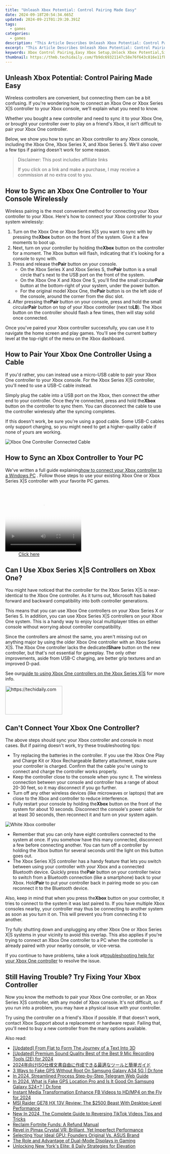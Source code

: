 ```yaml
---
title: "Unleash Xbox Potential: Control Pairing Made Easy"
date: 2024-09-18T20:54:34.665Z
updated: 2024-09-21T01:29:20.391Z
tags:
  - games
categories:
  - games
description: "This Article Describes Unleash Xbox Potential: Control Pairing Made Easy"
excerpt: "This Article Describes Unleash Xbox Potential: Control Pairing Made Easy"
keywords: Xbox Control Pairing,Easy Xbox Setup,Unlock Xbox Potential,Simplified Gaming Experience,Gear up with Xbox,Pair Xbox Games Easily,Quick Xbox Controller Connection
thumbnail: https://thmb.techidaily.com/fb9dc69321147c58e76f643c816e11fbbc732b6fd56c746767b53b83551e6f78.jpg
---
```


## Unleash Xbox Potential: Control Pairing Made Easy

 Wireless controllers are convenient, but connecting them can be a bit confusing. If you're wondering how to connect an Xbox One or Xbox Series X|S controller to your Xbox console, we'll explain what you need to know.

 Whether you bought a new controller and need to sync it to your Xbox One, or brought your controller over to play on a friend's Xbox, it isn't difficult to pair your Xbox One controller.

 Below, we show you how to sync an Xbox controller to any Xbox console, including the Xbox One, Xbox Series X, and Xbox Series S. We'll also cover a few tips if pairing doesn't work for some reason.

>  Disclaimer: This post includes affiliate links
>
>  If you click on a link and make a purchase, I may receive a commission at no extra cost to you.
>

## How to Sync an Xbox One Controller to Your Console Wirelessly

 Wireless pairing is the most convenient method for connecting your Xbox controller to your Xbox. Here's how to connect your Xbox controller to your system wirelessly:

1. Turn on the Xbox One or Xbox Series X|S you want to sync with by pressing the**Xbox** button on the front of the system. Give it a few moments to boot up.
2. Next, turn on your controller by holding the**Xbox** button on the controller for a moment. The Xbox button will flash, indicating that it's looking for a console to sync with.
3. Press and release the**Pair** button on your console.  
   * On the Xbox Series X and Xbox Series S, the**Pair** button is a small circle that's next to the USB port on the front of the system.  
   * On the Xbox One X and Xbox One S, you'll find the small circular**Pair** button at the bottom-right of your system, under the power button.  
   * For the original model Xbox One, the**Pair** button is on the left side of the console, around the corner from the disc slot.
4. After pressing the**Pair** button on your console, press and hold the small circular**Pair** button on top of your Xbox controller (next to**LB**). The Xbox button on the controller should flash a few times, then will stay solid once connected.

 Once you've paired your Xbox controller successfully, you can use it to navigate the home screen and play games. You'll see the current battery level at the top-right of the menu on the Xbox dashboard.

## How to Pair Your Xbox One Controller Using a Cable

 If you'd rather, you can instead use a micro-USB cable to pair your Xbox One controller to your Xbox console. For the Xbox Series X|S controller, you'll need to use a USB-C cable instead.

 Simply plug the cable into a USB port on the Xbox, then connect the other end to your controller. Once they're connected, press and hold the**Xbox** button on the controller to sync them. You can disconnect the cable to use the controller wirelessly after the syncing completes.

 If this doesn't work, be sure you're using a good cable. Some USB-C cables only support charging, so you might need to get a higher-quality cable if none of yours are working.

![Xbox One Controller Connected Cable](https://static1.makeuseofimages.com/wordpress/wp-content/uploads/2018/07/Xbox-One-Controller-Connected-Cable.jpg)

## How to Sync an Xbox Controller to Your PC

 We've written a full guide explaining[how to connect your Xbox controller to a Windows PC](https://www.makeuseof.com/tag/connect-xbox-one-controller-pc/) . Follow those steps to use your existing Xbox One or Xbox Series X|S controller with your favorite PC games.

<!-- affiliate ads begin -->
<span id="1265663">
					<video width="240" height="200" style="cursor:pointer"
           poster="//a.impactradius-go.com/display-clicktoplayimage/1265663.png"
           onclick="if(!this.playClicked){this.play();this.setAttribute('controls',true);this.playClicked=true;}">
	   <source src="//a.impactradius-go.com/display-ad/4482-1265663">
	   <img src="//a.impactradius-go.com/display-clicktoplayimage/1265663.png" style="border: none; height: 100%; width: 100%; object-fit: contain">
	</video>
	<div style="width:150px;text-align:center"><a href="javascript:window.open(decodeURIComponent('https%3A%2F%2Fmartinic.evyy.net%2Fc%2F5597632%2F1265663%2F4482'), '_blank');void(0);">Click here</a></div>
</span>
<img height="0" width="0" src="https://imp.pxf.io/i/5597632/1265663/4482" style="position:absolute;visibility:hidden;" border="0" />
<!-- affiliate ads end -->

## Can I Use Xbox Series X|S Controllers on Xbox One?

 You might have noticed that the controller for the Xbox Series X|S is near-identical to the Xbox One controller. As it turns out, Microsoft has baked forward and backward compatibility into both controller generations.

 This means that you can use Xbox One controllers on your Xbox Series X or Series S. In addition, you can use Xbox Series X|S controllers on your Xbox One system. This is a handy way to enjoy local multiplayer titles on either console without worrying about controller compatibility.

 Since the controllers are almost the same, you aren't missing out on anything major by using the older Xbox One controller with an Xbox Series X|S. The Xbox One controller lacks the dedicated**Share** button on the new controller, but that's not essential for gameplay. The only other improvements, aside from USB-C charging, are better grip textures and an improved D-pad.

 See our[guide to using Xbox One controllers on the Xbox Series X|S](https://www.makeuseof.com/how-to-use-xbox-one-controllers-on-your-xbox-series-x/) for more info.

<!-- affiliate ads begin -->
<a href="https://aligracehair.sjv.io/c/5597632/2135367/19272" target="_top" id="2135367">
  <img src="//a.impactradius-go.com/display-ad/19272-2135367" border="0" alt="https://techidaily.com" width="180" height="90"/>
</a>
<img height="0" width="0" src="https://aligracehair.sjv.io/i/5597632/2135367/19272" style="position:absolute;visibility:hidden;" border="0" />
<!-- affiliate ads end -->

## Can't Connect Your Xbox One Controller?

 The above steps should sync your Xbox controller and console in most cases. But if pairing doesn't work, try these troubleshooting tips:

* Try replacing the batteries in the controller. If you use the Xbox One Play and Charge Kit or Xbox Rechargeable Battery attachment, make sure your controller is charged. Confirm that the cable you're using to connect and charge the controller works properly.
* Keep the controller close to the console when you sync it. The wireless connection between your console and controller has a range of about 20-30 feet, so it may disconnect if you go further.
* Turn off any other wireless devices (like microwaves or laptops) that are close to the Xbox and controller to reduce interference.
* Fully restart your console by holding the**Xbox** button on the front of the system for about 10 seconds. Disconnect the console's power cable for at least 30 seconds, then reconnect it and turn on your system again.

![White Xbox controller](https://static1.makeuseofimages.com/wordpress/wp-content/uploads/2021/04/white-xbox-controller.png)

* Remember that you can only have eight controllers connected to the system at once. If you somehow have this many connected, disconnect a few before connecting another. You can turn off a controller by holding the Xbox button for several seconds until the light on this button goes out.
* The Xbox Series X|S controller has a handy feature that lets you switch between using your controller with your Xbox and a connected Bluetooth device. Quickly press the**Pair** button on your controller twice to switch from a Bluetooth connection (like a smartphone) back to your Xbox. Hold**Pair** to put your controller back in pairing mode so you can reconnect it to the Bluetooth device.

 Also, keep in mind that when you press the**Xbox** button on your controller, it tries to connect to the system it was last paired to. If you have multiple Xbox consoles nearby, your controller may thus be connecting to another system as soon as you turn it on. This will prevent you from connecting it to another.

 Try fully shutting down and unplugging any other Xbox One or Xbox Series X|S systems in your vicinity to avoid this overlap. This also applies if you're trying to connect an Xbox One controller to a PC when the controller is already paired with your nearby console, or vice-versa.

 If you continue to have problems, take a look at[troubleshooting help for your Xbox One controller](https://www.makeuseof.com/tag/how-to-fix-xbox-one-controller-not-working/) to resolve the issue.

## Still Having Trouble? Try Fixing Your Xbox Controller

 Now you know the methods to pair your Xbox One controller, or an Xbox Series X|S controller, with any model of Xbox console. It's not difficult, so if you run into a problem, you may have a physical issue with your controller.

 Try using the controller on a friend's Xbox if possible. If that doesn't work, contact Xbox Support about a replacement or hardware repair. Failing that, you'll need to buy a new controller from the many options available.

<ins class="adsbygoogle"
     style="display:block"
     data-ad-format="autorelaxed"
     data-ad-client="ca-pub-7571918770474297"
     data-ad-slot="1223367746"></ins>

<ins class="adsbygoogle"
     style="display:block"
     data-ad-client="ca-pub-7571918770474297"
     data-ad-slot="8358498916"
     data-ad-format="auto"
     data-full-width-responsive="true"></ins>

<span class="atpl-alsoreadstyle">Also read:</span>
<div><ul>
<li><a href="https://some-techniques.techidaily.com/updated-from-flat-to-form-the-journey-of-a-text-into-3d/"><u>[Updated] From Flat to Form The Journey of a Text Into 3D</u></a></li>
<li><a href="https://video-capture.techidaily.com/updated-premium-sound-quality-best-of-the-best-9-mic-recording-tools-2e-for-2024/"><u>[Updated] Premium Sound Quality Best of the Best 9 Mic Recording Tools (2E) for 2024</u></a></li>
<li><a href="https://video-capture.techidaily.com/2024iso/"><u>2024年向けISO仕様文書自由に作成できる最適なツールと簡単ガイド</u></a></li>
<li><a href="https://location-fake.techidaily.com/3-ways-to-fake-gps-without-root-on-samsung-galaxy-a34-5g-drfone-by-drfone-virtual-android/"><u>3 Ways to Fake GPS Without Root On Samsung Galaxy A34 5G | Dr.fone</u></a></li>
<li><a href="https://some-approaches.techidaily.com/in-2024-streamlined-process-step-by-step-telegram-web-guide/"><u>In 2024, Streamlined Process Step-by-Step Telegram Web Guide</u></a></li>
<li><a href="https://phone-solutions.techidaily.com/in-2024-what-is-fake-gps-location-pro-and-is-it-good-on-samsung-galaxy-s24plus-drfone-by-drfone-virtual-android/"><u>In 2024, What is Fake GPS Location Pro and Is It Good On Samsung Galaxy S24+? | Dr.fone</u></a></li>
<li><a href="https://facebook-videos.techidaily.com/instant-media-transformation-enhance-fb-videos-to-hdmp4-on-the-fly-for-2024/"><u>Instant Media Transformation Enhance FB Videos to HD/MP4 on the Fly for 2024</u></a></li>
<li><a href="https://games-able.techidaily.com/msi-raider-ge78-hx-13v-review-the-2500-beast-with-desktop-level-performance/"><u>MSI Raider GE78 HX 13V Review: The $2500 Beast With Desktop-Level Performance</u></a></li>
<li><a href="https://ai-video-tools.techidaily.com/new-in-2024-the-complete-guide-to-reversing-tiktok-videos-tips-and-tricks/"><u>New In 2024, The Complete Guide to Reversing TikTok Videos Tips and Tricks</u></a></li>
<li><a href="https://games-able.techidaily.com/reclaim-fortnite-funds-a-refund-manual/"><u>Reclaim Fortnite Funds: A Refund Manual</u></a></li>
<li><a href="https://games-able.techidaily.com/revel-in-pimax-crystal-vr-brilliant-yet-imperfect-performance/"><u>Revel in Pimax Crystal VR: Brilliant, Yet Imperfect Performance</u></a></li>
<li><a href="https://games-able.techidaily.com/selecting-your-ideal-gpu-founders-original-vs-asus-brand/"><u>Selecting Your Ideal GPU: Founders Original Vs. ASUS Brand</u></a></li>
<li><a href="https://games-able.techidaily.com/the-role-and-advantage-of-dual-mode-displays-in-gaming/"><u>The Role and Advantage of Dual-Mode Displays in Gaming</u></a></li>
<li><a href="https://games-able.techidaily.com/unlocking-new-yorks-elite-8-daily-strategies-for-elevation/"><u>Unlocking New York's Elite: 8 Daily Strategies for Elevation</u></a></li>
</ul></div>

